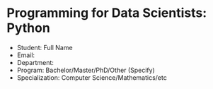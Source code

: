 # Programming for Data Scientists: Python

- Student: Full Name
- Email:
- Department:
- Program: Bachelor/Master/PhD/Other (Specify)
- Specialization: Computer Science/Mathematics/etc
